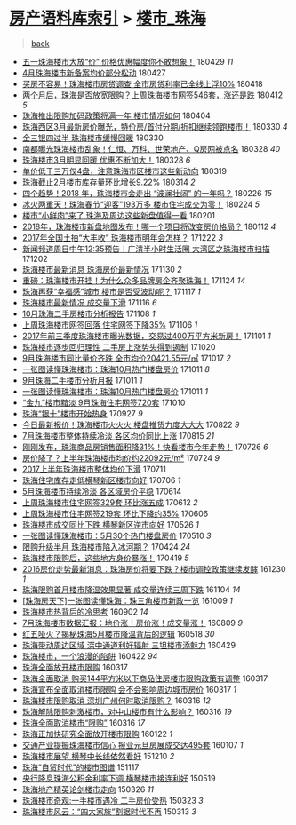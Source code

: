 [房产语料库索引](../../README.md)  > [楼市_珠海](楼市_珠海.md)
====
> [back](../README.md)

- [五一珠海楼市大放“价” 价格优惠幅度你不敢想象！](http://jkwz.applinzi.com/ittc/7097546545555833863.html#%E4%BA%94%E4%B8%80%E7%8F%A0%E6%B5%B7%E6%A5%BC%E5%B8%82%E5%A4%A7%E6%94%BE%E2%80%9C%E4%BB%B7%E2%80%9D+%E4%BB%B7%E6%A0%BC%E4%BC%98%E6%83%A0%E5%B9%85%E5%BA%A6%E4%BD%A0%E4%B8%8D%E6%95%A2%E6%83%B3%E8%B1%A1%EF%BC%81) 180429 *11* 
- [4月珠海楼市新备案均价部分松动](http://jkwz.applinzi.com/ittc/7096620792949507079.html#4%E6%9C%88%E7%8F%A0%E6%B5%B7%E6%A5%BC%E5%B8%82%E6%96%B0%E5%A4%87%E6%A1%88%E5%9D%87%E4%BB%B7%E9%83%A8%E5%88%86%E6%9D%BE%E5%8A%A8) 180427  
- [买房不容易！珠海楼市房贷调查 全市房贷利率已全线上浮10%](http://jkwz.applinzi.com/ittc/7093244327398736903.html#%E4%B9%B0%E6%88%BF%E4%B8%8D%E5%AE%B9%E6%98%93%EF%BC%81%E7%8F%A0%E6%B5%B7%E6%A5%BC%E5%B8%82%E6%88%BF%E8%B4%B7%E8%B0%83%E6%9F%A5+%E5%85%A8%E5%B8%82%E6%88%BF%E8%B4%B7%E5%88%A9%E7%8E%87%E5%B7%B2%E5%85%A8%E7%BA%BF%E4%B8%8A%E6%B5%AE10%25) 180418  
- [两个月后，珠海是否放宽限购？上周珠海楼市网签546套，涨还是跌](http://jkwz.applinzi.com/ittc/7091236041933718545.html#%E4%B8%A4%E4%B8%AA%E6%9C%88%E5%90%8E%EF%BC%8C%E7%8F%A0%E6%B5%B7%E6%98%AF%E5%90%A6%E6%94%BE%E5%AE%BD%E9%99%90%E8%B4%AD%EF%BC%9F%E4%B8%8A%E5%91%A8%E7%8F%A0%E6%B5%B7%E6%A5%BC%E5%B8%82%E7%BD%91%E7%AD%BE546%E5%A5%97%EF%BC%8C%E6%B6%A8%E8%BF%98%E6%98%AF%E8%B7%8C) 180412 *5* 
- [珠海推出限购加码政策将满一年 楼市情况如何](http://jkwz.applinzi.com/ittc/7088054290482725898.html#%E7%8F%A0%E6%B5%B7%E6%8E%A8%E5%87%BA%E9%99%90%E8%B4%AD%E5%8A%A0%E7%A0%81%E6%94%BF%E7%AD%96%E5%B0%86%E6%BB%A1%E4%B8%80%E5%B9%B4+%E6%A5%BC%E5%B8%82%E6%83%85%E5%86%B5%E5%A6%82%E4%BD%95) 180404  
- [珠海西区3月最新房价曝光，特价房/首付分期/折扣继续领跑楼市！](http://jkwz.applinzi.com/ittc/7086250944230851590.html#%E7%8F%A0%E6%B5%B7%E8%A5%BF%E5%8C%BA3%E6%9C%88%E6%9C%80%E6%96%B0%E6%88%BF%E4%BB%B7%E6%9B%9D%E5%85%89%EF%BC%8C%E7%89%B9%E4%BB%B7%E6%88%BF%2F%E9%A6%96%E4%BB%98%E5%88%86%E6%9C%9F%2F%E6%8A%98%E6%89%A3%E7%BB%A7%E7%BB%AD%E9%A2%86%E8%B7%91%E6%A5%BC%E5%B8%82%EF%BC%81) 180330 *4* 
- [金三银四过半 珠海楼市缓慢回暖](http://jkwz.applinzi.com/ittc/7086194973634724875.html#%E9%87%91%E4%B8%89%E9%93%B6%E5%9B%9B%E8%BF%87%E5%8D%8A+%E7%8F%A0%E6%B5%B7%E6%A5%BC%E5%B8%82%E7%BC%93%E6%85%A2%E5%9B%9E%E6%9A%96) 180330  
- [南都曝光珠海楼市乱象！仁恒、万科、世荣地产、Q房网被点名](http://jkwz.applinzi.com/ittc/7085494303994676231.html#%E5%8D%97%E9%83%BD%E6%9B%9D%E5%85%89%E7%8F%A0%E6%B5%B7%E6%A5%BC%E5%B8%82%E4%B9%B1%E8%B1%A1%EF%BC%81%E4%BB%81%E6%81%92%E3%80%81%E4%B8%87%E7%A7%91%E3%80%81%E4%B8%96%E8%8D%A3%E5%9C%B0%E4%BA%A7%E3%80%81Q%E6%88%BF%E7%BD%91%E8%A2%AB%E7%82%B9%E5%90%8D) 180328 *40* 
- [珠海楼市3月明显回暖 优惠不断加大！](http://jkwz.applinzi.com/ittc/7085450833942807569.html#%E7%8F%A0%E6%B5%B7%E6%A5%BC%E5%B8%823%E6%9C%88%E6%98%8E%E6%98%BE%E5%9B%9E%E6%9A%96+%E4%BC%98%E6%83%A0%E4%B8%8D%E6%96%AD%E5%8A%A0%E5%A4%A7%EF%BC%81) 180328 *6* 
- [单价低于三万仅4盘，注意珠海市区楼市这些新动向](http://jkwz.applinzi.com/ittc/7082182559180260368.html#%E5%8D%95%E4%BB%B7%E4%BD%8E%E4%BA%8E%E4%B8%89%E4%B8%87%E4%BB%854%E7%9B%98%EF%BC%8C%E6%B3%A8%E6%84%8F%E7%8F%A0%E6%B5%B7%E5%B8%82%E5%8C%BA%E6%A5%BC%E5%B8%82%E8%BF%99%E4%BA%9B%E6%96%B0%E5%8A%A8%E5%90%91) 180319  
- [珠海截止2月楼市库存量环比增长9.22%](http://jkwz.applinzi.com/ittc/7080249154200929297.html#%E7%8F%A0%E6%B5%B7%E6%88%AA%E6%AD%A22%E6%9C%88%E6%A5%BC%E5%B8%82%E5%BA%93%E5%AD%98%E9%87%8F%E7%8E%AF%E6%AF%94%E5%A2%9E%E9%95%BF9.22%25) 180314 *2* 
- [四个趋势！2018 年，珠海楼市会走出 “波澜壮阔” 的一年吗？](http://jkwz.applinzi.com/ittc/7074313096619623441.html#%E5%9B%9B%E4%B8%AA%E8%B6%8B%E5%8A%BF%EF%BC%812018+%E5%B9%B4%EF%BC%8C%E7%8F%A0%E6%B5%B7%E6%A5%BC%E5%B8%82%E4%BC%9A%E8%B5%B0%E5%87%BA+%E2%80%9C%E6%B3%A2%E6%BE%9C%E5%A3%AE%E9%98%94%E2%80%9D+%E7%9A%84%E4%B8%80%E5%B9%B4%E5%90%97%EF%BC%9F) 180226 *15* 
- [冰火两重天！珠海春节“迎客”193万多 楼市住宅成交为零！](http://jkwz.applinzi.com/ittc/7073614156224005126.html#%E5%86%B0%E7%81%AB%E4%B8%A4%E9%87%8D%E5%A4%A9%EF%BC%81%E7%8F%A0%E6%B5%B7%E6%98%A5%E8%8A%82%E2%80%9C%E8%BF%8E%E5%AE%A2%E2%80%9D193%E4%B8%87%E5%A4%9A+%E6%A5%BC%E5%B8%82%E4%BD%8F%E5%AE%85%E6%88%90%E4%BA%A4%E4%B8%BA%E9%9B%B6%EF%BC%81) 180224 *5* 
- [楼市“小鲜肉”来了 珠海及周边这些新盘值得一看](http://jkwz.applinzi.com/ittc/7065047941209654278.html#%E6%A5%BC%E5%B8%82%E2%80%9C%E5%B0%8F%E9%B2%9C%E8%82%89%E2%80%9D%E6%9D%A5%E4%BA%86+%E7%8F%A0%E6%B5%B7%E5%8F%8A%E5%91%A8%E8%BE%B9%E8%BF%99%E4%BA%9B%E6%96%B0%E7%9B%98%E5%80%BC%E5%BE%97%E4%B8%80%E7%9C%8B) 180201  
- [2018年，珠海楼市新盘地图发布！哪一个项目将改变房价格局？](http://jkwz.applinzi.com/ittc/7057795721451799568.html#2018%E5%B9%B4%EF%BC%8C%E7%8F%A0%E6%B5%B7%E6%A5%BC%E5%B8%82%E6%96%B0%E7%9B%98%E5%9C%B0%E5%9B%BE%E5%8F%91%E5%B8%83%EF%BC%81%E5%93%AA%E4%B8%80%E4%B8%AA%E9%A1%B9%E7%9B%AE%E5%B0%86%E6%94%B9%E5%8F%98%E6%88%BF%E4%BB%B7%E6%A0%BC%E5%B1%80%EF%BC%9F) 180112 *4* 
- [2017年全国土拍“大丰收” 珠海楼市明年会怎样？](http://jkwz.applinzi.com/ittc/7049855769573327888.html#2017%E5%B9%B4%E5%85%A8%E5%9B%BD%E5%9C%9F%E6%8B%8D%E2%80%9C%E5%A4%A7%E4%B8%B0%E6%94%B6%E2%80%9D+%E7%8F%A0%E6%B5%B7%E6%A5%BC%E5%B8%82%E6%98%8E%E5%B9%B4%E4%BC%9A%E6%80%8E%E6%A0%B7%EF%BC%9F) 171222 *3* 
- [新闻频道周日中午12:35预告｜广清半小时生活圈 大湾区之珠海楼市扫描](http://jkwz.applinzi.com/ittc/7042593088898335760.html#%E6%96%B0%E9%97%BB%E9%A2%91%E9%81%93%E5%91%A8%E6%97%A5%E4%B8%AD%E5%8D%8812%3A35%E9%A2%84%E5%91%8A%EF%BD%9C%E5%B9%BF%E6%B8%85%E5%8D%8A%E5%B0%8F%E6%97%B6%E7%94%9F%E6%B4%BB%E5%9C%88+%E5%A4%A7%E6%B9%BE%E5%8C%BA%E4%B9%8B%E7%8F%A0%E6%B5%B7%E6%A5%BC%E5%B8%82%E6%89%AB%E6%8F%8F) 171202  
- [珠海楼市最新消息 珠海房价最新情况](http://jkwz.applinzi.com/ittc/7041705965693436944.html#%E7%8F%A0%E6%B5%B7%E6%A5%BC%E5%B8%82%E6%9C%80%E6%96%B0%E6%B6%88%E6%81%AF+%E7%8F%A0%E6%B5%B7%E6%88%BF%E4%BB%B7%E6%9C%80%E6%96%B0%E6%83%85%E5%86%B5) 171130 *2* 
- [重磅：珠海楼市开挂！为什么众多品牌房企齐聚珠海！](http://jkwz.applinzi.com/ittc/7039466697067594768.html#%E9%87%8D%E7%A3%85%EF%BC%9A%E7%8F%A0%E6%B5%B7%E6%A5%BC%E5%B8%82%E5%BC%80%E6%8C%82%EF%BC%81%E4%B8%BA%E4%BB%80%E4%B9%88%E4%BC%97%E5%A4%9A%E5%93%81%E7%89%8C%E6%88%BF%E4%BC%81%E9%BD%90%E8%81%9A%E7%8F%A0%E6%B5%B7%EF%BC%81) 171124 *14* 
- [珠海再获“幸福感”城市 楼市是否受波动呢？](http://jkwz.applinzi.com/ittc/7036976604314600464.html#%E7%8F%A0%E6%B5%B7%E5%86%8D%E8%8E%B7%E2%80%9C%E5%B9%B8%E7%A6%8F%E6%84%9F%E2%80%9D%E5%9F%8E%E5%B8%82+%E6%A5%BC%E5%B8%82%E6%98%AF%E5%90%A6%E5%8F%97%E6%B3%A2%E5%8A%A8%E5%91%A2%EF%BC%9F) 171117 *1* 
- [珠海楼市最新情况 成交量下滑](http://jkwz.applinzi.com/ittc/7036509204154680337.html#%E7%8F%A0%E6%B5%B7%E6%A5%BC%E5%B8%82%E6%9C%80%E6%96%B0%E6%83%85%E5%86%B5+%E6%88%90%E4%BA%A4%E9%87%8F%E4%B8%8B%E6%BB%91) 171116 *6* 
- [10月珠海二手房楼市分析报告](http://jkwz.applinzi.com/ittc/7033493498010010640.html#10%E6%9C%88%E7%8F%A0%E6%B5%B7%E4%BA%8C%E6%89%8B%E6%88%BF%E6%A5%BC%E5%B8%82%E5%88%86%E6%9E%90%E6%8A%A5%E5%91%8A) 171108 *1* 
- [上周珠海楼市网签回落 住宅网签下降35%](http://jkwz.applinzi.com/ittc/7032795735962158096.html#%E4%B8%8A%E5%91%A8%E7%8F%A0%E6%B5%B7%E6%A5%BC%E5%B8%82%E7%BD%91%E7%AD%BE%E5%9B%9E%E8%90%BD+%E4%BD%8F%E5%AE%85%E7%BD%91%E7%AD%BE%E4%B8%8B%E9%99%8D35%25) 171106 *1* 
- [2017年前三季度珠海楼市曝光数据，交易过400万平方米新房！](http://jkwz.applinzi.com/ittc/7030893400788829200.html#2017%E5%B9%B4%E5%89%8D%E4%B8%89%E5%AD%A3%E5%BA%A6%E7%8F%A0%E6%B5%B7%E6%A5%BC%E5%B8%82%E6%9B%9D%E5%85%89%E6%95%B0%E6%8D%AE%EF%BC%8C%E4%BA%A4%E6%98%93%E8%BF%87400%E4%B8%87%E5%B9%B3%E6%96%B9%E7%B1%B3%E6%96%B0%E6%88%BF%EF%BC%81) 171101 *1* 
- [珠海楼市逐步回归理性 二手房上涨势头得到遏制](http://jkwz.applinzi.com/ittc/7026429894425314321.html#%E7%8F%A0%E6%B5%B7%E6%A5%BC%E5%B8%82%E9%80%90%E6%AD%A5%E5%9B%9E%E5%BD%92%E7%90%86%E6%80%A7+%E4%BA%8C%E6%89%8B%E6%88%BF%E4%B8%8A%E6%B6%A8%E5%8A%BF%E5%A4%B4%E5%BE%97%E5%88%B0%E9%81%8F%E5%88%B6) 171020  
- [9月珠海楼市同比量价齐跌 全市均价20421.55元/㎡](http://jkwz.applinzi.com/ittc/7025306483225527312.html#9%E6%9C%88%E7%8F%A0%E6%B5%B7%E6%A5%BC%E5%B8%82%E5%90%8C%E6%AF%94%E9%87%8F%E4%BB%B7%E9%BD%90%E8%B7%8C+%E5%85%A8%E5%B8%82%E5%9D%87%E4%BB%B720421.55%E5%85%83%2F%E3%8E%A1) 171017 *2* 
- [一张图读懂珠海楼市：珠海10月热门楼盘房价](http://jkwz.applinzi.com/ittc/7023202180885120016.html#%E4%B8%80%E5%BC%A0%E5%9B%BE%E8%AF%BB%E6%87%82%E7%8F%A0%E6%B5%B7%E6%A5%BC%E5%B8%82%EF%BC%9A%E7%8F%A0%E6%B5%B710%E6%9C%88%E7%83%AD%E9%97%A8%E6%A5%BC%E7%9B%98%E6%88%BF%E4%BB%B7) 171011 *8* 
- [9月珠海二手楼市分析月报](http://jkwz.applinzi.com/ittc/7023126470153733136.html#9%E6%9C%88%E7%8F%A0%E6%B5%B7%E4%BA%8C%E6%89%8B%E6%A5%BC%E5%B8%82%E5%88%86%E6%9E%90%E6%9C%88%E6%8A%A5) 171011 *1* 
- [一张图读懂珠海楼市：珠海10月热门楼盘房价](http://jkwz.applinzi.com/ittc/7023121348484924432.html#%E4%B8%80%E5%BC%A0%E5%9B%BE%E8%AF%BB%E6%87%82%E7%8F%A0%E6%B5%B7%E6%A5%BC%E5%B8%82%EF%BC%9A%E7%8F%A0%E6%B5%B710%E6%9C%88%E7%83%AD%E9%97%A8%E6%A5%BC%E7%9B%98%E6%88%BF%E4%BB%B7) 171011 *1* 
- [“金九”楼市黯淡 9月珠海住宅网签720套](http://jkwz.applinzi.com/ittc/7022778933857223697.html#%E2%80%9C%E9%87%91%E4%B9%9D%E2%80%9D%E6%A5%BC%E5%B8%82%E9%BB%AF%E6%B7%A1+9%E6%9C%88%E7%8F%A0%E6%B5%B7%E4%BD%8F%E5%AE%85%E7%BD%91%E7%AD%BE720%E5%A5%97) 171010  
- [珠海“银十”楼市开始热身](http://jkwz.applinzi.com/ittc/7017858723308110865.html#%E7%8F%A0%E6%B5%B7%E2%80%9C%E9%93%B6%E5%8D%81%E2%80%9D%E6%A5%BC%E5%B8%82%E5%BC%80%E5%A7%8B%E7%83%AD%E8%BA%AB) 170927 *9* 
- [今日最新报价！珠海楼市火火火 楼盘推货力度大大大](http://jkwz.applinzi.com/ittc/7004533618234622993.html#%E4%BB%8A%E6%97%A5%E6%9C%80%E6%96%B0%E6%8A%A5%E4%BB%B7%EF%BC%81%E7%8F%A0%E6%B5%B7%E6%A5%BC%E5%B8%82%E7%81%AB%E7%81%AB%E7%81%AB+%E6%A5%BC%E7%9B%98%E6%8E%A8%E8%B4%A7%E5%8A%9B%E5%BA%A6%E5%A4%A7%E5%A4%A7%E5%A4%A7) 170822 *9* 
- [7月珠海楼市整体持续冷淡 各区均价同比上涨](http://jkwz.applinzi.com/ittc/7001920317768074256.html#7%E6%9C%88%E7%8F%A0%E6%B5%B7%E6%A5%BC%E5%B8%82%E6%95%B4%E4%BD%93%E6%8C%81%E7%BB%AD%E5%86%B7%E6%B7%A1+%E5%90%84%E5%8C%BA%E5%9D%87%E4%BB%B7%E5%90%8C%E6%AF%94%E4%B8%8A%E6%B6%A8) 170815 *21* 
- [刚刚发布，珠海商品房销售面积降31%！快看楼市今年走势！](http://jkwz.applinzi.com/ittc/6994670498880160785.html#%E5%88%9A%E5%88%9A%E5%8F%91%E5%B8%83%EF%BC%8C%E7%8F%A0%E6%B5%B7%E5%95%86%E5%93%81%E6%88%BF%E9%94%80%E5%94%AE%E9%9D%A2%E7%A7%AF%E9%99%8D31%25%EF%BC%81%E5%BF%AB%E7%9C%8B%E6%A5%BC%E5%B8%82%E4%BB%8A%E5%B9%B4%E8%B5%B0%E5%8A%BF%EF%BC%81) 170726 *6* 
- [房价降了？上半年珠海楼市均价约22092元/m²](http://jkwz.applinzi.com/ittc/6993797010027971601.html#%E6%88%BF%E4%BB%B7%E9%99%8D%E4%BA%86%EF%BC%9F%E4%B8%8A%E5%8D%8A%E5%B9%B4%E7%8F%A0%E6%B5%B7%E6%A5%BC%E5%B8%82%E5%9D%87%E4%BB%B7%E7%BA%A622092%E5%85%83%2Fm%C2%B2) 170724 *9* 
- [2017上半年珠海楼市整体均价下滑](http://jkwz.applinzi.com/ittc/6988988817695310853.html#2017%E4%B8%8A%E5%8D%8A%E5%B9%B4%E7%8F%A0%E6%B5%B7%E6%A5%BC%E5%B8%82%E6%95%B4%E4%BD%93%E5%9D%87%E4%BB%B7%E4%B8%8B%E6%BB%91) 170711  
- [珠海住宅库存走低横琴新区楼市向好](http://jkwz.applinzi.com/ittc/6987173096023655440.html#%E7%8F%A0%E6%B5%B7%E4%BD%8F%E5%AE%85%E5%BA%93%E5%AD%98%E8%B5%B0%E4%BD%8E%E6%A8%AA%E7%90%B4%E6%96%B0%E5%8C%BA%E6%A5%BC%E5%B8%82%E5%90%91%E5%A5%BD) 170706 *1* 
- [5月珠海楼市持续冷淡 各区域房价平稳](http://jkwz.applinzi.com/ittc/6978977333795881989.html#5%E6%9C%88%E7%8F%A0%E6%B5%B7%E6%A5%BC%E5%B8%82%E6%8C%81%E7%BB%AD%E5%86%B7%E6%B7%A1+%E5%90%84%E5%8C%BA%E5%9F%9F%E6%88%BF%E4%BB%B7%E5%B9%B3%E7%A8%B3) 170614  
- [上周珠海楼市住宅网签329套 环比涨五成](http://jkwz.applinzi.com/ittc/6978309538003289092.html#%E4%B8%8A%E5%91%A8%E7%8F%A0%E6%B5%B7%E6%A5%BC%E5%B8%82%E4%BD%8F%E5%AE%85%E7%BD%91%E7%AD%BE329%E5%A5%97+%E7%8E%AF%E6%AF%94%E6%B6%A8%E4%BA%94%E6%88%90) 170612 *2* 
- [上周珠海楼市住宅网签219套 环比下降约35%](http://jkwz.applinzi.com/ittc/6975989138762236933.html#%E4%B8%8A%E5%91%A8%E7%8F%A0%E6%B5%B7%E6%A5%BC%E5%B8%82%E4%BD%8F%E5%AE%85%E7%BD%91%E7%AD%BE219%E5%A5%97+%E7%8E%AF%E6%AF%94%E4%B8%8B%E9%99%8D%E7%BA%A635%25) 170606  
- [珠海楼市成交同比下跌 横琴新区逆市向好](http://jkwz.applinzi.com/ittc/6971609359044838404.html#%E7%8F%A0%E6%B5%B7%E6%A5%BC%E5%B8%82%E6%88%90%E4%BA%A4%E5%90%8C%E6%AF%94%E4%B8%8B%E8%B7%8C+%E6%A8%AA%E7%90%B4%E6%96%B0%E5%8C%BA%E9%80%86%E5%B8%82%E5%90%91%E5%A5%BD) 170526 *1* 
- [一张图读懂珠海楼市：5月30个热门楼盘房价](http://jkwz.applinzi.com/ittc/6965980971772937220.html#%E4%B8%80%E5%BC%A0%E5%9B%BE%E8%AF%BB%E6%87%82%E7%8F%A0%E6%B5%B7%E6%A5%BC%E5%B8%82%EF%BC%9A5%E6%9C%8830%E4%B8%AA%E7%83%AD%E9%97%A8%E6%A5%BC%E7%9B%98%E6%88%BF%E4%BB%B7) 170510 *3* 
- [限购升级半月 珠海楼市陷入冰河期？](http://jkwz.applinzi.com/ittc/6960027131001177093.html#%E9%99%90%E8%B4%AD%E5%8D%87%E7%BA%A7%E5%8D%8A%E6%9C%88+%E7%8F%A0%E6%B5%B7%E6%A5%BC%E5%B8%82%E9%99%B7%E5%85%A5%E5%86%B0%E6%B2%B3%E6%9C%9F%EF%BC%9F) 170424 *24* 
- [珠海楼市限购后，这些地方身价暴涨！](http://jkwz.applinzi.com/ittc/6958052529685398533.html#%E7%8F%A0%E6%B5%B7%E6%A5%BC%E5%B8%82%E9%99%90%E8%B4%AD%E5%90%8E%EF%BC%8C%E8%BF%99%E4%BA%9B%E5%9C%B0%E6%96%B9%E8%BA%AB%E4%BB%B7%E6%9A%B4%E6%B6%A8%EF%BC%81) 170419 *5* 
- [2016房价走势最新消息：珠海房价将要下跌？楼市调控政策继续发酵](http://jkwz.applinzi.com/ittc/6917460415331435524.html#2016%E6%88%BF%E4%BB%B7%E8%B5%B0%E5%8A%BF%E6%9C%80%E6%96%B0%E6%B6%88%E6%81%AF%EF%BC%9A%E7%8F%A0%E6%B5%B7%E6%88%BF%E4%BB%B7%E5%B0%86%E8%A6%81%E4%B8%8B%E8%B7%8C%EF%BC%9F%E6%A5%BC%E5%B8%82%E8%B0%83%E6%8E%A7%E6%94%BF%E7%AD%96%E7%BB%A7%E7%BB%AD%E5%8F%91%E9%85%B5) 161230 *1* 
- [珠海限购首月楼市降温效果显著 成交量连续三周下跌](http://jkwz.applinzi.com/ittc/6896651584653493253.html#%E7%8F%A0%E6%B5%B7%E9%99%90%E8%B4%AD%E9%A6%96%E6%9C%88%E6%A5%BC%E5%B8%82%E9%99%8D%E6%B8%A9%E6%95%88%E6%9E%9C%E6%98%BE%E8%91%97+%E6%88%90%E4%BA%A4%E9%87%8F%E8%BF%9E%E7%BB%AD%E4%B8%89%E5%91%A8%E4%B8%8B%E8%B7%8C) 161104 *14* 
- [[珠海房天下]一张图读懂珠海：珠三角楼市新政一览](http://jkwz.applinzi.com/ittc/6887020297735128068.html#%5B%E7%8F%A0%E6%B5%B7%E6%88%BF%E5%A4%A9%E4%B8%8B%5D%E4%B8%80%E5%BC%A0%E5%9B%BE%E8%AF%BB%E6%87%82%E7%8F%A0%E6%B5%B7%EF%BC%9A%E7%8F%A0%E4%B8%89%E8%A7%92%E6%A5%BC%E5%B8%82%E6%96%B0%E6%94%BF%E4%B8%80%E8%A7%88) 161009 *1* 
- [珠海楼市热背后的冷思考](http://jkwz.applinzi.com/ittc/6873320409717539845.html#%E7%8F%A0%E6%B5%B7%E6%A5%BC%E5%B8%82%E7%83%AD%E8%83%8C%E5%90%8E%E7%9A%84%E5%86%B7%E6%80%9D%E8%80%83) 160902 *14* 
- [7月珠海楼市数据汇报：地价涨！房价涨！成交量涨！](http://jkwz.applinzi.com/ittc/6864360635223245828.html#7%E6%9C%88%E7%8F%A0%E6%B5%B7%E6%A5%BC%E5%B8%82%E6%95%B0%E6%8D%AE%E6%B1%87%E6%8A%A5%EF%BC%9A%E5%9C%B0%E4%BB%B7%E6%B6%A8%EF%BC%81%E6%88%BF%E4%BB%B7%E6%B6%A8%EF%BC%81%E6%88%90%E4%BA%A4%E9%87%8F%E6%B6%A8%EF%BC%81) 160809 *9* 
- [红五哑火？揭秘珠海5月楼市降温背后的逻辑](http://jkwz.applinzi.com/ittc/6833608231464993797.html#%E7%BA%A2%E4%BA%94%E5%93%91%E7%81%AB%EF%BC%9F%E6%8F%AD%E7%A7%98%E7%8F%A0%E6%B5%B75%E6%9C%88%E6%A5%BC%E5%B8%82%E9%99%8D%E6%B8%A9%E8%83%8C%E5%90%8E%E7%9A%84%E9%80%BB%E8%BE%91) 160518 *30* 
- [珠海带动周边区域 深中通道利好辐射 三坦楼市添魅力](http://jkwz.applinzi.com/ittc/6826427709370401797.html#%E7%8F%A0%E6%B5%B7%E5%B8%A6%E5%8A%A8%E5%91%A8%E8%BE%B9%E5%8C%BA%E5%9F%9F+%E6%B7%B1%E4%B8%AD%E9%80%9A%E9%81%93%E5%88%A9%E5%A5%BD%E8%BE%90%E5%B0%84+%E4%B8%89%E5%9D%A6%E6%A5%BC%E5%B8%82%E6%B7%BB%E9%AD%85%E5%8A%9B) 160429  
- [珠海楼市，一个浪漫的陷阱](http://jkwz.applinzi.com/ittc/6823986801609802757.html#%E7%8F%A0%E6%B5%B7%E6%A5%BC%E5%B8%82%EF%BC%8C%E4%B8%80%E4%B8%AA%E6%B5%AA%E6%BC%AB%E7%9A%84%E9%99%B7%E9%98%B1) 160422 *94* 
- [珠海全面放开楼市限购](http://jkwz.applinzi.com/ittc/6810550852460741636.html#%E7%8F%A0%E6%B5%B7%E5%85%A8%E9%9D%A2%E6%94%BE%E5%BC%80%E6%A5%BC%E5%B8%82%E9%99%90%E8%B4%AD) 160317  
- [珠海全面取消 购买144平方米以下商品住房楼市限购政策有调整](http://jkwz.applinzi.com/ittc/6810503620621517828.html#%E7%8F%A0%E6%B5%B7%E5%85%A8%E9%9D%A2%E5%8F%96%E6%B6%88+%E8%B4%AD%E4%B9%B0144%E5%B9%B3%E6%96%B9%E7%B1%B3%E4%BB%A5%E4%B8%8B%E5%95%86%E5%93%81%E4%BD%8F%E6%88%BF%E6%A5%BC%E5%B8%82%E9%99%90%E8%B4%AD%E6%94%BF%E7%AD%96%E6%9C%89%E8%B0%83%E6%95%B4) 160317  
- [珠海宣布全面取消楼市限购 会不会影响周边城市房价](http://jkwz.applinzi.com/ittc/6810481416903066629.html#%E7%8F%A0%E6%B5%B7%E5%AE%A3%E5%B8%83%E5%85%A8%E9%9D%A2%E5%8F%96%E6%B6%88%E6%A5%BC%E5%B8%82%E9%99%90%E8%B4%AD+%E4%BC%9A%E4%B8%8D%E4%BC%9A%E5%BD%B1%E5%93%8D%E5%91%A8%E8%BE%B9%E5%9F%8E%E5%B8%82%E6%88%BF%E4%BB%B7) 160317 *1* 
- [珠海楼市限购取消 深圳广州何时取消限购？](http://jkwz.applinzi.com/ittc/6810230357857141764.html#%E7%8F%A0%E6%B5%B7%E6%A5%BC%E5%B8%82%E9%99%90%E8%B4%AD%E5%8F%96%E6%B6%88+%E6%B7%B1%E5%9C%B3%E5%B9%BF%E5%B7%9E%E4%BD%95%E6%97%B6%E5%8F%96%E6%B6%88%E9%99%90%E8%B4%AD%EF%BC%9F) 160316 *12* 
- [珠海解除限购刺激楼市，对中山楼市有什么影响？](http://jkwz.applinzi.com/ittc/6810200241705845764.html#%E7%8F%A0%E6%B5%B7%E8%A7%A3%E9%99%A4%E9%99%90%E8%B4%AD%E5%88%BA%E6%BF%80%E6%A5%BC%E5%B8%82%EF%BC%8C%E5%AF%B9%E4%B8%AD%E5%B1%B1%E6%A5%BC%E5%B8%82%E6%9C%89%E4%BB%80%E4%B9%88%E5%BD%B1%E5%93%8D%EF%BC%9F) 160316 *19* 
- [珠海全面取消楼市“限购”](http://jkwz.applinzi.com/ittc/6810127094210102276.html#%E7%8F%A0%E6%B5%B7%E5%85%A8%E9%9D%A2%E5%8F%96%E6%B6%88%E6%A5%BC%E5%B8%82%E2%80%9C%E9%99%90%E8%B4%AD%E2%80%9D) 160316 *17* 
- [珠海正加快研究全面放开楼市限购](http://jkwz.applinzi.com/ittc/6790092524525978628.html#%E7%8F%A0%E6%B5%B7%E6%AD%A3%E5%8A%A0%E5%BF%AB%E7%A0%94%E7%A9%B6%E5%85%A8%E9%9D%A2%E6%94%BE%E5%BC%80%E6%A5%BC%E5%B8%82%E9%99%90%E8%B4%AD) 160122 *1* 
- [交通产业提振珠海楼市信心 报业元旦房展成交达495套](http://jkwz.applinzi.com/ittc/6784483278014907396.html#%E4%BA%A4%E9%80%9A%E4%BA%A7%E4%B8%9A%E6%8F%90%E6%8C%AF%E7%8F%A0%E6%B5%B7%E6%A5%BC%E5%B8%82%E4%BF%A1%E5%BF%83+%E6%8A%A5%E4%B8%9A%E5%85%83%E6%97%A6%E6%88%BF%E5%B1%95%E6%88%90%E4%BA%A4%E8%BE%BE495%E5%A5%97) 160107 *1* 
- [珠海楼市展望 横琴中长线依然看好](http://jkwz.applinzi.com/ittc/6774177798348604420.html#%E7%8F%A0%E6%B5%B7%E6%A5%BC%E5%B8%82%E5%B1%95%E6%9C%9B+%E6%A8%AA%E7%90%B4%E4%B8%AD%E9%95%BF%E7%BA%BF%E4%BE%9D%E7%84%B6%E7%9C%8B%E5%A5%BD) 151210 *2* 
- [珠海“自贸时代”的楼市图谱](http://jkwz.applinzi.com/ittc/6765552332150670341.html#%E7%8F%A0%E6%B5%B7%E2%80%9C%E8%87%AA%E8%B4%B8%E6%97%B6%E4%BB%A3%E2%80%9D%E7%9A%84%E6%A5%BC%E5%B8%82%E5%9B%BE%E8%B0%B1) 151117  
- [央行降息珠海公积金利率下调 横琴楼市接连利好](http://jkwz.applinzi.com/ittc/547650611413905312.html#%E5%A4%AE%E8%A1%8C%E9%99%8D%E6%81%AF%E7%8F%A0%E6%B5%B7%E5%85%AC%E7%A7%AF%E9%87%91%E5%88%A9%E7%8E%87%E4%B8%8B%E8%B0%83+%E6%A8%AA%E7%90%B4%E6%A5%BC%E5%B8%82%E6%8E%A5%E8%BF%9E%E5%88%A9%E5%A5%BD) 150519  
- [珠海地产精英论剑楼市走向](http://jkwz.applinzi.com/ittc/547650611396473758.html#%E7%8F%A0%E6%B5%B7%E5%9C%B0%E4%BA%A7%E7%B2%BE%E8%8B%B1%E8%AE%BA%E5%89%91%E6%A5%BC%E5%B8%82%E8%B5%B0%E5%90%91) 150326 *11* 
- [珠海楼市奇观:一手楼市遇冷 二手房价受热](http://jkwz.applinzi.com/ittc/547650611401403567.html#%E7%8F%A0%E6%B5%B7%E6%A5%BC%E5%B8%82%E5%A5%87%E8%A7%82%3A%E4%B8%80%E6%89%8B%E6%A5%BC%E5%B8%82%E9%81%87%E5%86%B7+%E4%BA%8C%E6%89%8B%E6%88%BF%E4%BB%B7%E5%8F%97%E7%83%AD) 150323 *3* 
- [珠海楼市风云：“四大家族”割据时代不再](http://jkwz.applinzi.com/ittc/547650611396171413.html#%E7%8F%A0%E6%B5%B7%E6%A5%BC%E5%B8%82%E9%A3%8E%E4%BA%91%EF%BC%9A%E2%80%9C%E5%9B%9B%E5%A4%A7%E5%AE%B6%E6%97%8F%E2%80%9D%E5%89%B2%E6%8D%AE%E6%97%B6%E4%BB%A3%E4%B8%8D%E5%86%8D) 150313 *3* 
